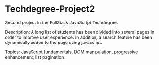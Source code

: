 # Techdegree-Project2

Second project in the FullStack JavaScript Techdegree.

Description: A long list of students has been divided into several pages in order to improve user experience. In addition, a search feature has been dynamically added to the page using javascript.

Topics: JavaScript fundamentals, DOM manipulation, progressive enhancement, list pagination.

